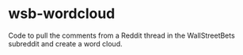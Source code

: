 # wsb-wordcloud
Code to pull the comments from a Reddit thread in the WallStreetBets subreddit and create a word cloud. 
